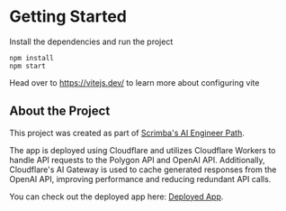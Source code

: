 # Getting Started
Install the dependencies and run the project
```
npm install
npm start
```

Head over to https://vitejs.dev/ to learn more about configuring vite

## About the Project

This project was created as part of [Scrimba's AI Engineer Path](https://scrimba.com/the-ai-engineer-path-c02v).

The app is deployed using Cloudflare and utilizes Cloudflare Workers to handle API requests to the Polygon API and OpenAI API. Additionally, Cloudflare's AI Gateway is used to cache generated responses from the OpenAI API, improving performance and reducing redundant API calls.

You can check out the deployed app here: [Deployed App](https://stocks-predictions-app.pages.dev/).
